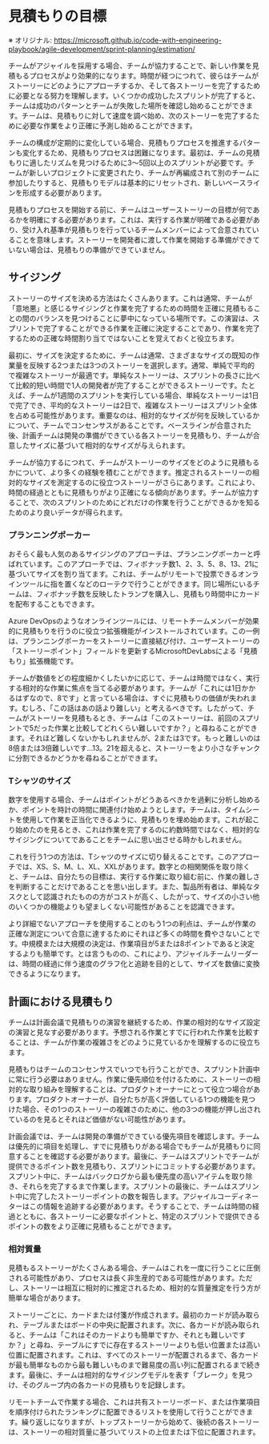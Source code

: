 # 見積もりの​​目標

※ オリジナル: https://microsoft.github.io/code-with-engineering-playbook/agile-development/sprint-planning/estimation/

チームがアジャイルを採用する場合、チームが協力することで、新しい作業を見積もるプロセスがより効果的になります。時間が経つにつれて、彼らはチームがストーリーにどのようにアプローチするか、そして各ストーリーを完了するために必要となる努力を理解します。いくつかの成功したスプリントが完了すると、チームは成功のパターンとチームが失敗した場所を確認し始めることができます。チームは、見積もりに対して速度を調べ始め、次のストーリーを完了するために必要な作業をより正確に予測し始めることができます。

チームの構成が定期的に変化している場合、見積もりプロセスを推進するパターンも変化するため、見積もりプロセスは困難になります。最初は、チームの見積もりに適したリズムを見つけるために3〜5回以上のスプリントが必要です。チームが新しいプロジェクトに変更されたり、チームが再編成されて別のチームに参加したりすると、見積もりモデルは基本的にリセットされ、新しいベースラインを形成する必要があります。

見積もりプロセスを開始する前に、チームはユーザーストーリーの目標が何であるかを明確にする必要があります。これは、実行する作業が明確である必要があり、受け入れ基準が見積もりを行っているチームメンバーによって合意されていることを意味します。ストーリーを開発者に渡して作業を開始する準備ができていない場合は、見積もりの​​準備ができていません。

## サイジング

ストーリーのサイズを決める方法はたくさんあります。これは通常、チームが「意地悪」と感じるサイジングと作業を完了するための時間を正確に見積もることの間のバランスを見つけることに夢中になっている場所です。この演習は、スプリントで完了することができる作業を正確に決定することであり、作業を完了するための正確な時間割り当てではないことを覚えておくと役立ちます。

最初に、サイズを決定するために、チームは通常、さまざまなサイズの既知の作業量を反映する2つまたは3つのストーリーを選択します。通常、単純で平均的で複雑なストーリーが最適です。単純なストーリーは、スプリントの長さに比べて比較的短い時間で1人の開発者が完了することができるストーリーです。たとえば、チームが1週間のスプリントを実行している場合、単純なストーリーは1日で完了でき、平均的なストーリーは2日で、複雑なストーリーはスプリント全体を占める可能性があります。重要なのは、相対的なサイズが何を反映しているかについて、チームでコンセンサスがあることです。ベースラインが合意された後、計画チームは開発の準備ができている各ストーリーを見積もり、チームが合意したサイズに基づいて相対的なサイズが与えられます。

チームが協力するにつれて、チームがストーリーのサイズをどのように見積もるかについて、より多くの経験を積むことができます。推定されるストーリーの相対的なサイズを測定するのに役立つストーリーがさらにあります。これにより、時間の経過とともに見積もりがより正確になる傾向があります。チームが協力することで、次のスプリントのためにどれだけの作業を行うことができるかを知るためのより良いデータが得られます。

### プランニングポーカー

おそらく最も人気のあるサイジングのアプローチは、プランニングポーカーと呼ばれています。このアプローチでは、フィボナッチ数1、2、3、5、8、13、21に基づいてサイズを割り当てます。これは、チームがリモートで投票できるオンラインツールに指を置くなどのローテクで行うことができます。同じ場所にいるチームは、フィボナッチ数を反映したトランプを購入し、見積もり時間中にカードを配布することもできます。

Azure DevOpsのようなオンラインツールには、リモートチームメンバーが効果的に見積もりを行うのに役立つ拡張機能がインストールされています。この一例は、プランニングポーカーをストーリーに直接結び付け、ユーザーストーリーの「ストーリーポイント」フィールドを更新するMicrosoftDevLabsによる「見積もり」拡張機能です。

チームが数値をどの程度細かくしたいかに応じて、チームは時間ではなく、実行する相対的な作業に焦点を当てる必要があります。チームが「これには1日かかるはずなので、8です」と言っている場合は、すぐに見積もりの​​価値が失われます。むしろ、「この話はあの話より難しい」と考えるべきです。したがって、チームがストーリーを見積もるとき、チームは「このストーリーは、前回のスプリントで5だった作業と比較してどれくらい難しいですか？」と尋ねることができます。それほど難しくないかもしれませんが、2または3です。もっと難しいのは8倍または3倍難しいです...13。21を超えると、ストーリーをより小さなチャンクに分割できるかどうかを尋ねることができます。

### Tシャツのサイズ

数字を使用する場合、チームはポイントがどうあるべきかを過剰に分析し始めるか、ポイントを時計の時間に関連付け始めようとします。チームは、タイムシートを使用して作業を正当化できるように、見積もりを埋め始めます。これが起こり始めたのを見るとき、これは作業を完了するのに約数時間ではなく、相対的なサイジングについてであることをチームに思い出させる時かもしれません。

これを行う1つの方法は、Tシャツのサイズに切り替えることです。このアプローチでは、XS、S、M、L、XL、XXLがあります。数字との相関関係を取り除くと、チームは、自分たちの目標は、実行する作業に取り組む前に、作業の難しさを判断することだけであることを思い出します。また、製品所有者は、単純なタスクとして認識されたものの方がコストが高く、したがって、サイズの小さい他のいくつかの機能よりも望ましくない可能性があることを認識できます。

より詳細でないアプローチを使用することのもう1つの利点は、チームが作業の正確な測定について合意に達するためにそれほど多くの時間を費やさないことです。中規模または大規模の決定は、作業項目が5または8ポイントであると決定するよりも簡単です。とは言うものの、これにより、アジャイルチームリーダーは、時間の経過に伴う速度のグラフ化と追跡を目的として、サイズを数値に変換できるようになります。

## 計画における見積もり

チームは計画会議で見積もりの​​演習を継続するため、作業の相対的なサイズ設定の演習と見なす必要があります。予想される作業とすでに行われた作業を比較することは、チームが作業の複雑さをどのように見ているかを理解するのに役立ちます。

見積もりはチームのコンセンサスでいつでも行うことができ、スプリント計画中に常に行う必要はありません。作業に優先順位を付けるために、ストーリーの相対的な取り組みを理解することは、プロダクトオーナーにとって役立つ場合があります。プロダクトオーナーが、自分たちが高く評価している1つの機能を見つけた場合、その1つのストーリーの複雑さのために、他の3つの機能が押し出されているのを見るとそれほど価値がない可能性があります。

計画会議では、チームは開発の準備ができている優先項目を確認します。チームは優先的に項目を処理し、すでに見積もりがある場合でもチームが見積もりに同意することを確認する必要があります。最後に、チームはスプリントでチームが提供できるポイント数を見積もり、スプリントにコミットする必要があります。スプリント中に、チームはバックログから最も優先度の高いアイテムを取り除き、それらを完了するまで作業します。スプリントの最後に、チームはスプリント中に完了したストーリーポイントの数を報告します。アジャイルコーディネーターはこの情報を追跡する必要があります。そうすることで、チームは時間の経過とともに、各ストーリーに必要なポイントと、特定のスプリントで提供できるポイントの数をより正確に見積もることができます。

### 相対質量

見積もるストーリーがたくさんある場合、チームはこれを一度に行うことに圧倒される可能性があり、プロセスは長く非生産的である可能性があります。ただし、ストーリーは相互に相対的に推定されるため、相対的な質量推定を行う方が簡単な場合があります。

ストーリーごとに、カードまたは付箋が作成されます。最初のカードが読み取られ、テーブルまたはボードの中央に配置されます。次に、各カードが読み取られると、チームは「これはそのカードよりも簡単ですか、それとも難しいですか？」と尋ね、テーブルにすでに存在するストーリーよりも低い位置または高い位置に配置されます。これは、すべてのストーリーが配置されるまで、各カードが最も簡単なものから最も難しいものまで難易度の高い列に配置されるまで続きます。最後に、チームは相対的なサイジングモデルを表す「ブレーク」を見つけ、そのグループ内の各カードの見積もりを記録します。

リモートチームで作業する場合、これは共有ストーリーボード、または作業項目を順序付けられたランキングに配置できるリストを使用して行うことができます。繰り返しになりますが、トップストーリーから始めて、後続の各ストーリーは、ストーリーの相対質量に基づいてリストの上位または下位に配置されます。
